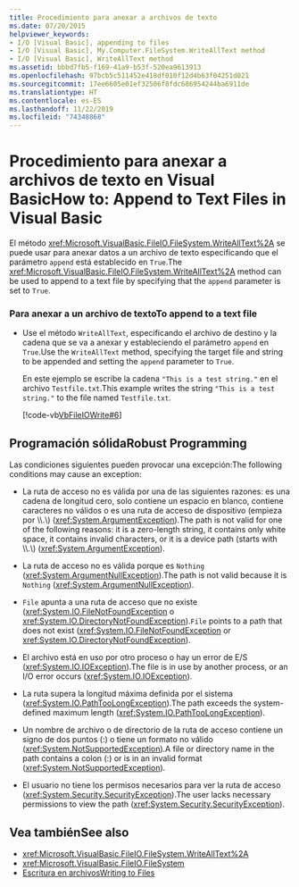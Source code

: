 ```yaml
---
title: Procedimiento para anexar a archivos de texto
ms.date: 07/20/2015
helpviewer_keywords:
- I/O [Visual Basic], appending to files
- I/O [Visual Basic], My.Computer.FileSystem.WriteAllText method
- I/O [Visual Basic], WriteAllText method
ms.assetid: bbbd7fb5-f169-41a9-b53f-520ea9613913
ms.openlocfilehash: 97bcb5c511452e418df010f12d4b63f04251d021
ms.sourcegitcommit: 17ee6605e01ef32506f8fdc686954244ba6911de
ms.translationtype: HT
ms.contentlocale: es-ES
ms.lasthandoff: 11/22/2019
ms.locfileid: "74348868"
---
```

# <a name="how-to-append-to-text-files-in-visual-basic"></a><span data-ttu-id="fc5f7-102">Procedimiento para anexar a archivos de texto en Visual Basic</span><span class="sxs-lookup"><span data-stu-id="fc5f7-102">How to: Append to Text Files in Visual Basic</span></span>

<span data-ttu-id="fc5f7-103">El método <xref:Microsoft.VisualBasic.FileIO.FileSystem.WriteAllText%2A> se puede usar para anexar datos a un archivo de texto especificando que el parámetro `append` está establecido en `True`.</span><span class="sxs-lookup"><span data-stu-id="fc5f7-103">The <xref:Microsoft.VisualBasic.FileIO.FileSystem.WriteAllText%2A> method can be used to append to a text file by specifying that the `append` parameter is set to `True`.</span></span>  
  
### <a name="to-append-to-a-text-file"></a><span data-ttu-id="fc5f7-104">Para anexar a un archivo de texto</span><span class="sxs-lookup"><span data-stu-id="fc5f7-104">To append to a text file</span></span>  
  
- <span data-ttu-id="fc5f7-105">Use el método `WriteAllText`, especificando el archivo de destino y la cadena que se va a anexar y estableciendo el parámetro `append` en `True`.</span><span class="sxs-lookup"><span data-stu-id="fc5f7-105">Use the `WriteAllText` method, specifying the target file and string to be appended and setting the `append` parameter to `True`.</span></span>  
  
     <span data-ttu-id="fc5f7-106">En este ejemplo se escribe la cadena `"This is a test string."` en el archivo `Testfile.txt`.</span><span class="sxs-lookup"><span data-stu-id="fc5f7-106">This example writes the string `"This is a test string."` to the file named `Testfile.txt`.</span></span>  
  
     [!code-vb[VbFileIOWrite#6](~/samples/snippets/visualbasic/VS_Snippets_VBCSharp/VbFileIOWrite/VB/Class1.vb#6)]  
  
## <a name="robust-programming"></a><span data-ttu-id="fc5f7-107">Programación sólida</span><span class="sxs-lookup"><span data-stu-id="fc5f7-107">Robust Programming</span></span>  

 <span data-ttu-id="fc5f7-108">Las condiciones siguientes pueden provocar una excepción:</span><span class="sxs-lookup"><span data-stu-id="fc5f7-108">The following conditions may cause an exception:</span></span>  
  
- <span data-ttu-id="fc5f7-109">La ruta de acceso no es válida por una de las siguientes razones: es una cadena de longitud cero, solo contiene un espacio en blanco, contiene caracteres no válidos o es una ruta de acceso de dispositivo (empieza por \\\\.\\) (<xref:System.ArgumentException>).</span><span class="sxs-lookup"><span data-stu-id="fc5f7-109">The path is not valid for one of the following reasons: it is a zero-length string, it contains only white space, it contains invalid characters, or it is a device path (starts with \\\\.\\) (<xref:System.ArgumentException>).</span></span>  
  
- <span data-ttu-id="fc5f7-110">La ruta de acceso no es válida porque es `Nothing` (<xref:System.ArgumentNullException>).</span><span class="sxs-lookup"><span data-stu-id="fc5f7-110">The path is not valid because it is `Nothing` (<xref:System.ArgumentNullException>).</span></span>  
  
- <span data-ttu-id="fc5f7-111">`File` apunta a una ruta de acceso que no existe (<xref:System.IO.FileNotFoundException> o <xref:System.IO.DirectoryNotFoundException>).</span><span class="sxs-lookup"><span data-stu-id="fc5f7-111">`File` points to a path that does not exist (<xref:System.IO.FileNotFoundException> or <xref:System.IO.DirectoryNotFoundException>).</span></span>  
  
- <span data-ttu-id="fc5f7-112">El archivo está en uso por otro proceso o hay un error de E/S (<xref:System.IO.IOException>).</span><span class="sxs-lookup"><span data-stu-id="fc5f7-112">The file is in use by another process, or an I/O error occurs (<xref:System.IO.IOException>).</span></span>  
  
- <span data-ttu-id="fc5f7-113">La ruta supera la longitud máxima definida por el sistema (<xref:System.IO.PathTooLongException>).</span><span class="sxs-lookup"><span data-stu-id="fc5f7-113">The path exceeds the system-defined maximum length (<xref:System.IO.PathTooLongException>).</span></span>  
  
- <span data-ttu-id="fc5f7-114">Un nombre de archivo o de directorio de la ruta de acceso contiene un signo de dos puntos (:) o tiene un formato no válido (<xref:System.NotSupportedException>).</span><span class="sxs-lookup"><span data-stu-id="fc5f7-114">A file or directory name in the path contains a colon (:) or is in an invalid format (<xref:System.NotSupportedException>).</span></span>  
  
- <span data-ttu-id="fc5f7-115">El usuario no tiene los permisos necesarios para ver la ruta de acceso (<xref:System.Security.SecurityException>).</span><span class="sxs-lookup"><span data-stu-id="fc5f7-115">The user lacks necessary permissions to view the path (<xref:System.Security.SecurityException>).</span></span>  
  
## <a name="see-also"></a><span data-ttu-id="fc5f7-116">Vea también</span><span class="sxs-lookup"><span data-stu-id="fc5f7-116">See also</span></span>

- <xref:Microsoft.VisualBasic.FileIO.FileSystem.WriteAllText%2A>
- <xref:Microsoft.VisualBasic.FileIO.FileSystem>
- [<span data-ttu-id="fc5f7-117">Escritura en archivos</span><span class="sxs-lookup"><span data-stu-id="fc5f7-117">Writing to Files</span></span>](../../../../visual-basic/developing-apps/programming/drives-directories-files/writing-to-files.md)

